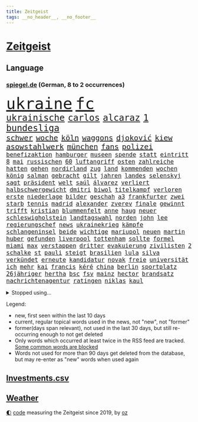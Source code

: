 ```yaml
---
title: Zeitgeist
tags: __no_header__, __no_footer__
---
```


# [Zeitgeist](https://oliz.io/zeitgeist/)

## Language

<h3><a href="https://www.spiegel.de" target="_blank">spiegel.de</a> (German, 8 to 2 occurrences)</h3>
<p style="font-family:monospace">
<span style="font-size:32pt"><a href="news_links.html#ukraine" class="current">ukraine</a></span>
<span style="font-size:32pt"><a href="news_links.html#fc" class="current">fc</a></span>
<br>
<span style="font-size:18pt"><a href="news_links.html#ukrainische" class="current">ukrainische</a></span>
<span style="font-size:18pt"><a href="news_links.html#carlos" class="current">carlos</a></span>
<span style="font-size:18pt"><a href="news_links.html#alcaraz" class="new">alcaraz</a></span>
<span style="font-size:18pt"><a href="news_links.html#1" class="current">1</a></span>
<span style="font-size:18pt"><a href="news_links.html#bundesliga" class="current">bundesliga</a></span>
<br>
<span style="font-size:15pt"><a href="news_links.html#schwer" class="current">schwer</a></span>
<span style="font-size:15pt"><a href="news_links.html#woche" class="current">woche</a></span>
<span style="font-size:15pt"><a href="news_links.html#köln" class="current">köln</a></span>
<span style="font-size:15pt"><a href="news_links.html#waggons" class="new">waggons</a></span>
<span style="font-size:15pt"><a href="news_links.html#djoković" class="current">djoković</a></span>
<span style="font-size:15pt"><a href="news_links.html#kiew" class="current">kiew</a></span>
<span style="font-size:15pt"><a href="news_links.html#asowstahlwerk" class="new">asowstahlwerk</a></span>
<span style="font-size:15pt"><a href="news_links.html#münchen" class="current">münchen</a></span>
<span style="font-size:15pt"><a href="news_links.html#fans" class="current">fans</a></span>
<span style="font-size:15pt"><a href="news_links.html#polizei" class="current">polizei</a></span>
<br>
<span style="font-size:12pt"><a href="news_links.html#benefizaktion" class="new">benefizaktion</a></span>
<span style="font-size:12pt"><a href="news_links.html#hamburger" class="current">hamburger</a></span>
<span style="font-size:12pt"><a href="news_links.html#museen" class="current">museen</a></span>
<span style="font-size:12pt"><a href="news_links.html#spende" class="current">spende</a></span>
<span style="font-size:12pt"><a href="news_links.html#statt" class="current">statt</a></span>
<span style="font-size:12pt"><a href="news_links.html#eintritt" class="current">eintritt</a></span>
<span style="font-size:12pt"><a href="news_links.html#8" class="new">8</a></span>
<span style="font-size:12pt"><a href="news_links.html#mai" class="current">mai</a></span>
<span style="font-size:12pt"><a href="news_links.html#russischen" class="current">russischen</a></span>
<span style="font-size:12pt"><a href="news_links.html#60" class="current">60</a></span>
<span style="font-size:12pt"><a href="news_links.html#luftangriff" class="current">luftangriff</a></span>
<span style="font-size:12pt"><a href="news_links.html#osten" class="current">osten</a></span>
<span style="font-size:12pt"><a href="news_links.html#zahlreiche" class="current">zahlreiche</a></span>
<span style="font-size:12pt"><a href="news_links.html#hatten" class="current">hatten</a></span>
<span style="font-size:12pt"><a href="news_links.html#gehen" class="current">gehen</a></span>
<span style="font-size:12pt"><a href="news_links.html#nordirland" class="current">nordirland</a></span>
<span style="font-size:12pt"><a href="news_links.html#zug" class="current">zug</a></span>
<span style="font-size:12pt"><a href="news_links.html#land" class="current">land</a></span>
<span style="font-size:12pt"><a href="news_links.html#kommenden" class="current">kommenden</a></span>
<span style="font-size:12pt"><a href="news_links.html#wochen" class="current">wochen</a></span>
<span style="font-size:12pt"><a href="news_links.html#könig" class="current">könig</a></span>
<span style="font-size:12pt"><a href="news_links.html#salman" class="current">salman</a></span>
<span style="font-size:12pt"><a href="news_links.html#gebracht" class="current">gebracht</a></span>
<span style="font-size:12pt"><a href="news_links.html#gilt" class="current">gilt</a></span>
<span style="font-size:12pt"><a href="news_links.html#jahren" class="current">jahren</a></span>
<span style="font-size:12pt"><a href="news_links.html#landes" class="current">landes</a></span>
<span style="font-size:12pt"><a href="news_links.html#selenskyj" class="current">selenskyj</a></span>
<span style="font-size:12pt"><a href="news_links.html#sagt" class="current">sagt</a></span>
<span style="font-size:12pt"><a href="news_links.html#präsident" class="current">präsident</a></span>
<span style="font-size:12pt"><a href="news_links.html#welt" class="current">welt</a></span>
<span style="font-size:12pt"><a href="news_links.html#saúl" class="new">saúl</a></span>
<span style="font-size:12pt"><a href="news_links.html#álvarez" class="new">álvarez</a></span>
<span style="font-size:12pt"><a href="news_links.html#verliert" class="current">verliert</a></span>
<span style="font-size:12pt"><a href="news_links.html#halbschwergewicht" class="new">halbschwergewicht</a></span>
<span style="font-size:12pt"><a href="news_links.html#dmitri" class="new">dmitri</a></span>
<span style="font-size:12pt"><a href="news_links.html#biwol" class="new">biwol</a></span>
<span style="font-size:12pt"><a href="news_links.html#titelkampf" class="current">titelkampf</a></span>
<span style="font-size:12pt"><a href="news_links.html#verloren" class="current">verloren</a></span>
<span style="font-size:12pt"><a href="news_links.html#erste" class="current">erste</a></span>
<span style="font-size:12pt"><a href="news_links.html#niederlage" class="current">niederlage</a></span>
<span style="font-size:12pt"><a href="news_links.html#bilder" class="current">bilder</a></span>
<span style="font-size:12pt"><a href="news_links.html#geschah" class="current">geschah</a></span>
<span style="font-size:12pt"><a href="news_links.html#a3" class="current">a3</a></span>
<span style="font-size:12pt"><a href="news_links.html#frankfurter" class="current">frankfurter</a></span>
<span style="font-size:12pt"><a href="news_links.html#zwei" class="current">zwei</a></span>
<span style="font-size:12pt"><a href="news_links.html#starb" class="current">starb</a></span>
<span style="font-size:12pt"><a href="news_links.html#tennis" class="current">tennis</a></span>
<span style="font-size:12pt"><a href="news_links.html#madrid" class="current">madrid</a></span>
<span style="font-size:12pt"><a href="news_links.html#alexander" class="current">alexander</a></span>
<span style="font-size:12pt"><a href="news_links.html#zverev" class="current">zverev</a></span>
<span style="font-size:12pt"><a href="news_links.html#finale" class="current">finale</a></span>
<span style="font-size:12pt"><a href="news_links.html#gewinnt" class="current">gewinnt</a></span>
<span style="font-size:12pt"><a href="news_links.html#trifft" class="current">trifft</a></span>
<span style="font-size:12pt"><a href="news_links.html#kristian" class="new">kristian</a></span>
<span style="font-size:12pt"><a href="news_links.html#blummenfelt" class="new">blummenfelt</a></span>
<span style="font-size:12pt"><a href="news_links.html#anne" class="current">anne</a></span>
<span style="font-size:12pt"><a href="news_links.html#haug" class="new">haug</a></span>
<span style="font-size:12pt"><a href="news_links.html#neuer" class="current">neuer</a></span>
<span style="font-size:12pt"><a href="news_links.html#schleswigholstein" class="current">schleswigholstein</a></span>
<span style="font-size:12pt"><a href="news_links.html#landtagswahl" class="current">landtagswahl</a></span>
<span style="font-size:12pt"><a href="news_links.html#norden" class="current">norden</a></span>
<span style="font-size:12pt"><a href="news_links.html#john" class="current">john</a></span>
<span style="font-size:12pt"><a href="news_links.html#lee" class="current">lee</a></span>
<span style="font-size:12pt"><a href="news_links.html#regierungschef" class="current">regierungschef</a></span>
<span style="font-size:12pt"><a href="news_links.html#news" class="current">news</a></span>
<span style="font-size:12pt"><a href="news_links.html#ukrainekrieg" class="current">ukrainekrieg</a></span>
<span style="font-size:12pt"><a href="news_links.html#kämpfe" class="current">kämpfe</a></span>
<span style="font-size:12pt"><a href="news_links.html#schlangeninsel" class="new">schlangeninsel</a></span>
<span style="font-size:12pt"><a href="news_links.html#beide" class="current">beide</a></span>
<span style="font-size:12pt"><a href="news_links.html#wichtige" class="current">wichtige</a></span>
<span style="font-size:12pt"><a href="news_links.html#mariupol" class="current">mariupol</a></span>
<span style="font-size:12pt"><a href="news_links.html#neuen" class="current">neuen</a></span>
<span style="font-size:12pt"><a href="news_links.html#martin" class="current">martin</a></span>
<span style="font-size:12pt"><a href="news_links.html#huber" class="current">huber</a></span>
<span style="font-size:12pt"><a href="news_links.html#gefunden" class="current">gefunden</a></span>
<span style="font-size:12pt"><a href="news_links.html#liverpool" class="current">liverpool</a></span>
<span style="font-size:12pt"><a href="news_links.html#tottenham" class="current">tottenham</a></span>
<span style="font-size:12pt"><a href="news_links.html#sollte" class="current">sollte</a></span>
<span style="font-size:12pt"><a href="news_links.html#formel" class="current">formel</a></span>
<span style="font-size:12pt"><a href="news_links.html#miami" class="current">miami</a></span>
<span style="font-size:12pt"><a href="news_links.html#max" class="current">max</a></span>
<span style="font-size:12pt"><a href="news_links.html#verstappen" class="current">verstappen</a></span>
<span style="font-size:12pt"><a href="news_links.html#dritter" class="current">dritter</a></span>
<span style="font-size:12pt"><a href="news_links.html#evakuierung" class="current">evakuierung</a></span>
<span style="font-size:12pt"><a href="news_links.html#zivilisten" class="current">zivilisten</a></span>
<span style="font-size:12pt"><a href="news_links.html#2" class="current">2</a></span>
<span style="font-size:12pt"><a href="news_links.html#schalke" class="current">schalke</a></span>
<span style="font-size:12pt"><a href="news_links.html#st" class="current">st</a></span>
<span style="font-size:12pt"><a href="news_links.html#pauli" class="current">pauli</a></span>
<span style="font-size:12pt"><a href="news_links.html#steigt" class="current">steigt</a></span>
<span style="font-size:12pt"><a href="news_links.html#brasilien" class="current">brasilien</a></span>
<span style="font-size:12pt"><a href="news_links.html#lula" class="new">lula</a></span>
<span style="font-size:12pt"><a href="news_links.html#silva" class="new">silva</a></span>
<span style="font-size:12pt"><a href="news_links.html#verkündet" class="current">verkündet</a></span>
<span style="font-size:12pt"><a href="news_links.html#erneute" class="current">erneute</a></span>
<span style="font-size:12pt"><a href="news_links.html#kandidatur" class="current">kandidatur</a></span>
<span style="font-size:12pt"><a href="news_links.html#novak" class="current">novak</a></span>
<span style="font-size:12pt"><a href="news_links.html#freie" class="current">freie</a></span>
<span style="font-size:12pt"><a href="news_links.html#universität" class="current">universität</a></span>
<span style="font-size:12pt"><a href="news_links.html#ich" class="current">ich</a></span>
<span style="font-size:12pt"><a href="news_links.html#mehr" class="current">mehr</a></span>
<span style="font-size:12pt"><a href="news_links.html#kai" class="new">kai</a></span>
<span style="font-size:12pt"><a href="news_links.html#francis" class="current">francis</a></span>
<span style="font-size:12pt"><a href="news_links.html#kéré" class="current">kéré</a></span>
<span style="font-size:12pt"><a href="news_links.html#china" class="current">china</a></span>
<span style="font-size:12pt"><a href="news_links.html#berlin" class="current">berlin</a></span>
<span style="font-size:12pt"><a href="news_links.html#sportplatz" class="new">sportplatz</a></span>
<span style="font-size:12pt"><a href="news_links.html#26jähriger" class="current">26jähriger</a></span>
<span style="font-size:12pt"><a href="news_links.html#hertha" class="current">hertha</a></span>
<span style="font-size:12pt"><a href="news_links.html#bsc" class="current">bsc</a></span>
<span style="font-size:12pt"><a href="news_links.html#fsv" class="current">fsv</a></span>
<span style="font-size:12pt"><a href="news_links.html#mainz" class="current">mainz</a></span>
<span style="font-size:12pt"><a href="news_links.html#hector" class="current">hector</a></span>
<span style="font-size:12pt"><a href="news_links.html#brandsatz" class="new">brandsatz</a></span>
<span style="font-size:12pt"><a href="news_links.html#nachrichtenagentur" class="current">nachrichtenagentur</a></span>
<span style="font-size:12pt"><a href="news_links.html#ratingen" class="new">ratingen</a></span>
<span style="font-size:12pt"><a href="news_links.html#niklas" class="current">niklas</a></span>
<span style="font-size:12pt"><a href="news_links.html#kaul" class="new">kaul</a></span>
</p>
<details>
<summary>Stopped using...</summary>
<p class="former" style="font-size:12pt">
versäumnisse(564) erholung(563) jens(563) taten(563) bewaffnete(562) infiziert(562) umfeld(562) verdächtigen(562) vorzeitig(562) anwalt(561) entwurf(561) fallzahlen(561) iran(561) julia(561) kriminellen(561) mordes(561) neueste(561) software(561) zahlreichen(561) bereich(560) dadurch(560) diktator(560) eugh(560) leeren(560) material(560) tieren(560) verstehen(560) weitgehend(560) wütet(560) äußert(560) abstimmen(559) coronafälle(559) erheblich(559) gefährden(559) kündigen(559) medizin(559) position(559) sprengstoff(559) vermehrt(559) version(559) and(558) angesteckt(558) arbeitete(558) aufnehmen(558) digitaler(558) gelungen(558) regen(558) setzte(558) verwirrung(558) 37(557) begrenzen(557) bekämpfung(557) beleidigungen(557) botschaften(557) festnahme(557) fotograf(557) frühjahr(557) ministerpräsidenten(557) spektakulär(557) umso(557) andrea(556) bewertet(556) breit(556) bundespolizei(556) coronahilfen(556) dauern(556) erlassen(556) fanden(556) passen(556) schlimmsten(556) schwedische(556) sogenannte(556) verbindungen(556) vielerorts(556) werben(556) draußen(555) euphorie(555) exemplare(555) hinweisen(555) kardinal(555) partys(555) schöner(555) abwehr(554) blockiert(554) coronaimpfstoff(554) gemessen(554) globalen(554) investieren(554) jahrzehntelang(554) razzien(554) volkswagen(554) ziehen(554) ärzten(554) äthiopien(554) ankündigung(553) bekanntesten(553) härter(553) menschenrechte(553) netanyahu(553) rassistisch(553) schweigen(553) tode(553) usregierung(553) vorhaben(553) vorliegt(553) 2016(552) achtelfinale(552) bedenken(552) eingestuft(552) fahrrad(552) institut(552) kryptowährung(552) radikal(552) übergeben(552) angeklagter(551) anlass(551) ermöglichen(551) islamischer(551) mieter(551) ökonom(551) überlebte(551) gehe(550) hund(550) höchststand(550) kindesmissbrauch(550) kranke(550) lust(550) regensburg(550) unterzeichnet(550) 3(549) konzentrieren(549) on(549) siegte(549) trainiert(549) 600(548) eigentümer(548) kölner(548) massiven(548) menschenleben(548) protestieren(548) sperrt(548) stadion(548) torhüter(548) vermeiden(548) wirtschaftliche(548) festgestellt(547) missbraucht(547) trieb(547) unterricht(547) vorjahr(547) 32(546) coronaerkrankung(546) lagen(546) beiträge(545) eigener(545) gaben(545) juristisch(545) störung(545) vorgaben(545) bundestrainer(544) gestürzt(544) gewässern(544) langfristig(544) unbedingt(544) begründet(543) jemen(543) körperverletzung(543) offizielle(543) achten(542) distanz(542) beteiligen(541) schönsten(541) spektakuläre(541) tatverdächtigen(541) 23(540) geimpft(540) mama(540) norwegen(540) status(540) stieß(540) 900(539) antisemitismus(538) brach(538) erderwärmung(538) hinten(538) nationalen(538) auftreten(537) einschätzung(537) gemeinsames(537) reichsten(536) sydney(536) überleben(536) mancher(535) nation(535) eingeleitet(534) erwachsene(534) haftbefehl(534) hohem(534) erwachsenen(533) nachbar(533) whatsapp(533) leider(532) vermissen(532) händler(531) richard(531) begangen(530) gesichert(530) hausarrest(530) springen(530) singapur(527) ministerien(526) not(526) schneider(526) coronaauflagen(524) handy(524) unterdessen(524) bundesnetzagentur(523) olympia(523) popstar(523) retter(523) riesiges(521) lockerungen(520) angezeigt(519) verschafft(519) besteht(518) akten(517) smartphones(517) kleinkind(516) staatlichen(516) sperren(515) vorläufig(514) geflohen(513) gewannen(513) überfordert(513) strafbar(512) coronaimpfungen(511) spiegelredakteur(511) weltmeisterschaft(507) konzert(506) tigray(506) strukturen(502) gesetzlichen(500) erleichtern(499) hagen(499) antony(498) vorlegen(498) berühmtesten(489) geheime(489) erzieher(488) woelki(479) nick(473) wetterdienst(472) sms(467) infos(456) höheres(452) medizinischen(451) zusätzlichen(450) tübinger(447) ungemütlich(439) extremwetter(437) klappen(437) vereinbarung(435) desinformation(432) lehrerin(430) anfeindungen(429) bundesweiten(426) faust(424) indiens(420) zusammenbruch(419) 53jähriger(413) protestaktion(412) freigabe(405) orte(402) rum(401) russe(397) strecken(396) angefeindet(391) doppelte(391) erschoss(391) reformieren(390) szenarien(390) 15jähriger(385) rumänien(377) bemühen(375) angebote(374) tabu(369) financial(365) mindeststeuer(365) enthalten(364) statistik(360) zufriedener(360) erschüttern(359) niemandem(357) fußballnationalmannschaft(351) fußballstar(350) holz(349) genesen(347) neudelhi(341) lediglich(336) hofmann(335) gestanden(334) rebellen(332) absolute(331) nationaltrainer(330) heizkosten(327) arbeitsmarkt(326) historikerin(325) kugel(325) ständigen(324) autofahrern(323) eingeladen(322) vorgang(322) deutschkolumne(321) ticket(321) ungeimpft(321) akzeptieren(320) forscherin(317) argument(315) millionenstadt(315) lehren(313) bezichtigt(311) knochen(311) osaka(311) naftali(310) schwäche(308) stein(307) fassung(306) unwettern(305) geheimer(302) urteilte(302) unterbinden(301) indigene(300) vodafone(300) morgens(298) aussterben(294) verwandten(293) weltall(291) strikt(290) erhebung(285) vollkommen(285) siebte(283) fazit(281) kalte(281) rt(280) aufbau(279) autoren(277) verbunden(276) floh(275) georgien(275) geräumt(274) rekordwert(274) insbesondere(272) c(265) erzieherinnen(264) kyrgios(264) vorliegen(264) archäologen(260) höchstwert(258) 31jährige(257) bewahrt(255) unterdrückung(255) erkenntnissen(254) änderung(253) staatsmedien(252) parlaments(251) netzwerke(250) sirenen(250) ungeimpften(250) verkehrt(248) akzeptiert(247) films(246) analysten(245) gültig(242) exil(241) übertragen(241) günstiges(238) iphones(238) inneren(237) samsung(236) gladbach(235) regierte(235) vorhang(234) wirtschaftskrise(231) tierwelt(230) ussoldaten(230) mitmachen(228) produktionsausfälle(228) begegnung(227) einmarsch(226) wahlkampfauftakt(224) hero(222) hingerichtet(222) eindeutig(221) lutz(221) somalia(220) hilfsorganisationen(219) wittert(219) geburtstagsfeier(216) 2g(215) zugverkehr(213) integration(212) arktis(209) vollstreckt(209) epic(206) denkbar(205) spitzenspiel(204) heimen(203) ifo(203) straftaten(203) beeinflusst(201) daniil(201) friedens(200) 20jährigen(199) natostaaten(199) costa(198) berlinbrandenburg(197) indopazifik(197) strategischen(194) bedeckt(193) begriffe(192) hey(192) rauswurf(192) einschätzungen(191) unterstützten(186) zentralen(186) empfehlen(183) plastikmüll(183) uskongress(183) vorurteile(183) falschinformationen(182) neonazi(182) verständigt(182) ambitioniert(181) gesundes(181) kalkül(181) stern(181) betrunken(180) hollywoods(180) ansicht(179) gasversorgung(179) massen(178) mitarbeiterinnen(178) hinrichtung(177) registrierten(176) verprügelt(174) benutzt(172) verunglückte(172) ampelpartner(170) beruft(169) meeresspiegels(169) reichelt(169) ölkrise(169) erkannte(168) kommissionspräsidentin(168) beliebt(167) bestehe(167) feind(166) klimaneutralität(166) zimmermann(166) fahndet(165) zentral(164) absprachen(163) klimafreundlich(163) spaghetti(163) verhandler(163) vorwand(161) credit(160) eintraf(160) suisse(160) wissenschaftlichen(160) zweifache(160) hinsicht(159) genf(157) gasknappheit(156) optionen(156) bundeskriminalamt(155) gestiegene(155) paparazzi(155) befreite(154) entschärft(154) jugendorganisation(154) milliardäre(154) bosnienherzegowina(153) organ(153) stereotyp(151) anleitung(150) aggression(149) cduvorsitzende(148) flugzeugabsturz(147) hinein(147) technischer(147) prozesse(146) zehnjährigen(146) exchef(145) gründet(145) kursiert(145) schmutzige(144) zerocovidpolitik(144) windenergie(143) wolfsburger(143) begehen(142) zustande(142) akw(141) griffen(141) koma(141) tortur(141) getestete(140) beratung(139) generalsekretärin(139) verwandte(139) unverantwortlich(138) coronahotspot(137) derzeitigen(137) krankenversicherungen(137) menschenrechtslage(137) missverstanden(137) tauschen(137) verschoss(137) vergangenes(136) ibizaaffäre(135) turniers(135) behält(134) loch(134) pessimistisch(134) usrepräsentantenhaus(134) endlose(133) ghislaine(133) maxwell(133) verunsicherung(133) käme(132) gestaltet(131) interpol(131) seltener(131) verabschieden(131) abläufe(130) arbeite(130) aussetzen(130) kachelmann(130) pink(130) stimmte(130) kollegin(128) totschlags(128) 33jährigen(127) fdpminister(127) letztlich(127) bestrafen(125) farcrebellen(125) instituts(125) mittendrin(125) tabellenkeller(125) windräder(125) buschmann(124) milden(124) passagieren(124) ritter(124) papa(123) südafrikanische(123) geflohene(122) strikte(122) verurteilen(122) verwaltungsgerichtshof(120) landesweiten(119) offenbarte(119) vincent(119) zwayer(119) profisport(118) marcus(117) erfolgt(116) fälschen(116) krisengebiete(116) leichtes(116) mount(116) rechner(116) coronaverstöße(115) gespenst(115) mammutaufgabe(115) schiedsrichters(115) kollege(114) oscars(114) spielplan(113) ökosysteme(113) einfuhr(112) 68(111) kraftwerk(111) moderierte(111) coronaschutzmaßnahmen(110) hilfslieferungen(110) kultusministerkonferenz(109) polarisiert(109) rügt(109) 270(108) agrarminister(108) bescheren(108) buchenwald(108) kurswechsel(108) vermächtnis(108) fangen(107) gefängnisstrafe(107) genial(107) defibrillator(106) oscar(106) pedro(106) ardserie(105) gérard(105) zusammengefasst(105) abstandsregeln(104) allzu(104) play(104) flaggen(103) juristischen(103) prozesses(103) academy(101) impfpflichtdebatte(101) alpenland(100) schlüssel(100) vizeregierungschef(100) 1996(99) erledigen(99) liebte(99) waffenstillstand(99) lebenshaltungskosten(98) fähre(97) gesunden(97) widersprechen(97) übertroffen(97) biopic(96) friedensbewegung(96) langzeitfolgen(96) medienanstalt(95) sowjetische(95) bonn(94) bunt(94) fröhlich(94) gewaltsame(93) jubiläum(93) elektroautobauer(92) entlastungen(91) erwerben(91) hauptbahnhof(91) zeitgemäß(91) 2002(90) kurzfristige(90) nahostkonflikt(90) tel(90) auslieferungsrekord(89) baute(89) klassenzimmern(89) stünden(89) teppich(89) entspannen(88) huthirebellen(88) usgouverneur(88) 82jährige(87) flüchtigen(87) gewünscht(87) wehrdienst(87) einfachen(86) lügner(86) militärisch(86) abschlagszahlungen(85) angeheizt(85) brandgefahr(85) dilettanten(85) färbt(85) guantanamo(85) handelskrieg(85) strafzahlung(85) wahlrechtsreform(85) beleg(84) brisante(84) prognostiziert(84) provozierte(84) soloselbstständige(84) tempolimits(84) verweist(84) verzweifeln(84) baltimore(83) diebesgut(83) kontrollverlust(83) organe(83) äthiopischen(83) ausbreitenden(82) felsen(82) getroffenen(82) isolieren(82) schüttelte(82) senats(82) traumberuf(82) wiederum(82) absatz(81) barty(81) datenschutz(81) fiasko(81) nachwirkungen(81) plündern(81) rollo(81) castillo(80) genozid(80) mitverantwortung(80) pokert(80) verdienst(80) anrede(79) gespürt(79) gießen(79) litauens(79) besprachen(78) fifaboss(78) helikopter(78) hollywoodstars(78) infantino(78) krankheiten(78) verdanken(78) befragte(77) christin(77) energiekonzerns(77) thyssenkrupp(77) virusvarianten(77) yann(77) bewahren(76) diabetes(76) einheit(76) entgegenzusetzen(76) inlandsgeheimdienst(76) prenzlauer(76) stock(76) 55jährigen(75) altkanzlerin(75) experiment(75) nürnberger(75) überfordern(75) dresdner(74) fürchtete(74) gianni(74) rückruf(74) werften(74) entgeht(73) geplünderte(73) hashtags(73) autokorso(72) herausgefunden(72) umtriebiger(72) burkina(71) faso(71) klagte(71) kleinbus(71) luftfahrt(71) picture(71) schrecklichen(71) symbolischen(71) tübingen(71) vergewaltigte(71) wangerooge(71) 37jährigen(70) komplott(70) minusgrade(70) reichensteuer(70) symptomen(70) weltlage(70) konsumenten(69) mitgehen(69) solo(69) unterstellt(69) designer(68) kfwförderung(68) weltranglistenzweite(68) ashleigh(67) erzürnt(67) swiatek(67) abgedockt(66) funk(66) führer(66) gleichnamigen(66) kreisen(66) rockmusiker(66) ehrendoktortitel(65) kathryn(65) krisengebiet(65) tropfen(65) verbleib(65) vermittlung(65) österreicher(65) homosexualität(64) söderholm(64) vwtochter(64) abgeschossen(63) auszuweiten(63) drahtzieher(63) ios(63) knappe(63) machtstrukturen(63) mitgliedern(63) rennstrecke(63) versagen(63) verspätungen(63) vorstellbar(63) 250000(62) bündnispartner(62) diebstahls(62) pokerturnier(62) raubes(62) videoanalyse(62) abgeschlossenen(61) einmalige(61) glatt(61) russlandkurs(61) ausweitet(60) betrugs(60) dr(60) gefeierte(60) hessenthaler(60) juwelendiebstahl(60) putschversuch(60) schockierend(60) staatskanzlei(60) sturmfluten(60) verschleppt(60) verwandt(60) benachteiligung(59) erhoffen(59) grausame(59) hilfsaktion(59) progressiven(59) verhilft(59) wegfällt(59) wirtschaften(59) a24(58) heer(58) jahrtausends(58) sarkastisch(58) zärtlich(58) a100(57) ausbleiben(57) coronalockerungen(57) dissidenten(57) jugendstudie(57) just(57) kindergärten(57) projekts(57) saied(57) schneeregen(57) umgehung(57) wettbewerbe(57) übersteht(57) ahnung(56) bizarrer(56) sicherlich(56) 37jähriger(55) abzugreifen(55) albrecht(55) fehlern(55) klum(55) soziologin(55) zögerlichen(55) bauch(54) einnahme(54) tschernobyl(54) uralten(54) hörten(53) interessiert(53) löwe(53) kappen(52) krause(52) terroranschläge(52) unterschlägt(52) verblüfft(52) benötigten(51) butter(51) drohender(51) gefehlt(51) seenotretter(51) stichprobe(51) stimmabgabe(51) geforscht(50) kluge(50) pannen(50) unberührte(50) beschäftigung(49) coronademonstranten(49) ermuntert(49) ipads(49) meiden(49) angel(48) ausgenutzt(48) gelegen(48) gestärkt(48) lastwagenfahrern(48) riechen(48) stürmischen(48) doppelmord(47) wett(47) einigermaßen(46) fertigen(46) stadtautobahn(46) zugenommen(46) gelöst(45) kunde(45) untereinander(45) verschwörung(45) wirtschaftsweise(45) altenpfleger(44) germany(44) knast(44) tückisch(44) unerträglichen(44) unterrichtsausfall(44) unwetterwarnung(44) 93jährige(43) ankommt(43) mangelhaft(43) verdirbt(43) zugausfällen(43) überarbeitet(43) beschuldigten(42) bewegungen(42) ibizavideos(42) mittagspause(42) nukleare(42) rechtfertigung(42) schneidet(42) sicherheitsrat(42) westafrikanischen(42) abschnitt(41) analysen(41) auslöst(41) erging(41) juliane(41) schadensersatzklagen(41) sponsoren(41) statistisches(41) östlichen(41) disney(40) migrationshintergrund(40) stationierung(40) vergessenen(40) ausweiten(39) betrieben(39) bildband(39) bröckelt(39) diskrepanz(39) gewinnerin(39) sicherheitsinteressen(39) sperrte(39) 48jährigen(38) energiepreisen(38) mobil(38) riskant(38) saarländische(38) spannendes(38) öde(38) assistenztrainer(37) auswanderern(37) parlamentariergruppe(37) stopfen(37) ukrainischem(37) 550(36) freigeben(36) geschosse(36) ipccklimabericht(36) ukraine/russland(36) unomenschenrechtsrat(36) verstummen(36) vorziehen(36) weltklimarat(36) zwingt(36) ausgang(35) creative(35) director(35) duo(35) erarbeitet(35) felbermayr(35) fußballverbände(35) putinfreund(35) schläger(35) sperrgebiet(35) sportwagentochter(35) streitkräften(35) weltklimabericht(35) zertrümmert(35) ölreserven(35) aktiviert(34) altersvorsorge(34) aufgehalten(34) auflösen(34) biathlet(34) bodentruppen(34) einreiseverbote(34) empören(34) natotreffen(34) wirtschaftshilfen(34) zugunglück(34) überfielen(34) couch(33) erfolgsmodell(33) importen(33) importstopp(33) militärexperten(33) zerstörungen(33) andrangs(32) esch(32) natoostflanke(32) osterferien(32) rabatt(32) raketenangriffen(32) ungewiss(32) bundeswirtschaftsministerium(31) gewerkschafter(31) katastrophalen(31) walk(31) drücken(30) eukollegen(30) freiwilligen(30) gasspeicher(30) harrten(30) schnellere(30) geächtet(29) hansa(29) kombattanten(29) rubels(29) ausgenommen(28) fußballbund(28) gegners(28) netrebko(28) y(28) eye(27) queer(27) rechneten(27) schwerwiegende(27) spendenaktion(27) vermögenswerte(27) atomkraftwerks(26) finnische(26) konzerthäuser(26) merkt(26) militärgeheimdienst(26) trier(26) übersetzt(26) absichtlich(25) befristetes(25) isaac(25) jodtabletten(25) oil(25) schnelleren(25) schwachen(25) 11000(24) volkes(24) zerbombten(24) 25jähriger(23) gasexporte(23) nachhaltigkeit(23) rapide(23) rohöl(23) wikinger(23) 60jährige(22) amazonasregenwald(22) irina(22) karim(22) künstlerinnen(22) sandsäcke(22) vorort(22) 60jähriger(21) indian(21) kalifornischen(21) militärbündnisses(21) pogačar(21) tadej(21) wells(21) zweifelhaft(21) argumentiert(20) atomruine(20) autonomie(20) co2emissionen(20) leugnet(20) modern(20) simone(20) spielmacher(20) wahlrecht(20) friedensmission(19) georgienkrieg(19) korsika(19) rumäniens(19) zwangsarbeit(19) bürgersteig(18) verfolgung(18) angestellte(17) clanmilieu(17) fachteam(17) friedensvertrag(17) amerikanischer(16) arkansas(16) zerocovidstrategie(16) arena(15) einfuhren(15) häftling(15) lungenembolie(15) verteidigungsminister(15) andauernden(14) co₂ausstoß(14) hartnäckig(14) haverbeck(14) kommunizieren(14) kontext(14) south(14) staub(14) studienergebnisse(14) zdfsportstudio(14) enthielten(13) normalverdiener(13) schusswaffe(13) stilllegen(13) öffentlicher(13) dfl(12) mikroplastik(12) selenskyjrede(12) grauens(11) kriegsführung(11) rauch(11) unterrichtet(11) willkommensklassen(11)
</p>
</details>
<p>Legend:
<ul>
<li><span class="new">new</span>, first seen within the last 10 days</li>
<li><span class="current">current</span>, regular topical words used in the news, not "new", not "former"</li>
<li><span class="former">former(days span relevant)</span>, not used in the last 30 days, but still re-occurring enough to not get deleted</li>
<li>Only words which occurred at least twice in the RSS feed are tracked. <a href="language/filters.py">Some common words are blocked</a></li>
<li>Words not used for more than 90 days get deleted from the database, but may re-enter as "new" words when used again</li>
</ul>
</p>

## [Investments](investments.html)[.csv](investments.csv)

## [Weather](weather.html)

<footer>
<a href="javascript:toggleTheme()" class="nav">🌓</a>
<a href="https://github.com/ooz/zeitgeist">code</a> measuring the Zeitgeist since 2019, by <a href="https://oliz.io">oz</a>
</footer>
